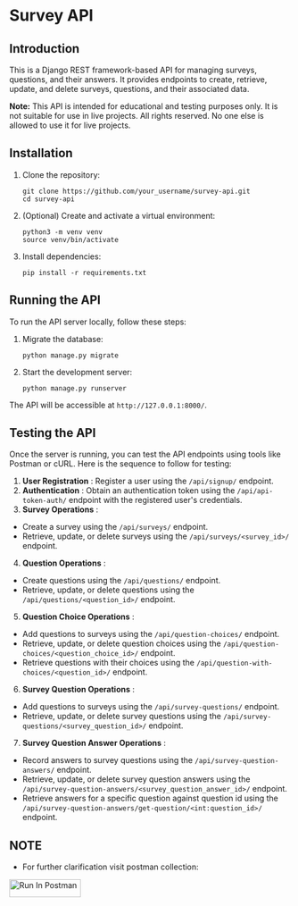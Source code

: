 # Survey API

## Introduction

This is a Django REST framework-based API for managing surveys, questions, and their answers. It provides endpoints to create, retrieve, update, and delete surveys, questions, and their associated data.

**Note:** This API is intended for educational and testing purposes only. It is not suitable for use in live projects. All rights reserved. No one else is allowed to use it for live projects.

## Installation

1. Clone the repository:
   ```console
   git clone https://github.com/your_username/survey-api.git
   cd survey-api
   ```
3. (Optional) Create and activate a virtual environment:
   ```console
   python3 -m venv venv
   source venv/bin/activate
   ```
4. Install dependencies:
   ```console
   pip install -r requirements.txt
   ```
   
## Running the API

To run the API server locally, follow these steps:

1. Migrate the database:
   ```console
   python manage.py migrate
   ```
3. Start the development server:
   ```console
   python manage.py runserver
   ```
   
The API will be accessible at `http://127.0.0.1:8000/`.


## Testing the API

Once the server is running, you can test the API endpoints using tools like Postman or cURL. Here is the sequence to follow for testing:

1. **User Registration** : Register a user using the `/api/signup/` endpoint.
2. **Authentication** : Obtain an authentication token using the `/api/api-token-auth/` endpoint with the registered user's credentials.
3. **Survey Operations** :

* Create a survey using the `/api/surveys/` endpoint.
* Retrieve, update, or delete surveys using the `/api/surveys/<survey_id>/` endpoint.

4. **Question Operations** :

* Create questions using the `/api/questions/` endpoint.
* Retrieve, update, or delete questions using the `/api/questions/<question_id>/` endpoint.

5. **Question Choice Operations** :

* Add questions to surveys using the `/api/question-choices/` endpoint.
* Retrieve, update, or delete question choices using the `/api/question-choices/<question_choice_id>/` endpoint.
* Retrieve questions with their choices using the `/api/question-with-choices/<question_id>/` endpoint.

6. **Survey Question Operations** :

* Add questions to surveys using the `/api/survey-questions/` endpoint.
* Retrieve, update, or delete survey questions using the `/api/survey-questions/<survey_question_id>/` endpoint.

7. **Survey Question Answer Operations** :

* Record answers to survey questions using the `/api/survey-question-answers/` endpoint.
* Retrieve, update, or delete survey question answers using the `/api/survey-question-answers/<survey_question_answer_id>/` endpoint.
* Retrieve answers for a specific question against question id using the `/api/survey-question-answers/get-question/<int:question_id>/` endpoint.


## NOTE
* For further clarification visit postman collection:
  
[<img src="https://run.pstmn.io/button.svg" alt="Run In Postman" style="width: 128px; height: 32px;">](https://app.getpostman.com/run-collection/27253326-a1ce3ab2-27c0-4928-8e9a-33b30ef46dd6?action=collection%2Ffork&source=rip_markdown&collection-url=entityId%3D27253326-a1ce3ab2-27c0-4928-8e9a-33b30ef46dd6%26entityType%3Dcollection%26workspaceId%3Dc172560e-d4a8-456e-b702-879831cbc947)
